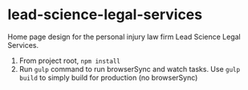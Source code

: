 # lead-science-legal-services
Home page design for the personal injury law firm Lead Science Legal Services.

1. From project root, `npm install`
2. Run `gulp` command to run browserSync and watch tasks. Use `gulp build` to simply build for production (no browserSync)


